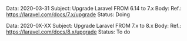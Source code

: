 Data: 2020-03-31
Subject: Upgrade Laravel FROM 6.14 to 7.x
Body: Ref.: https://laravel.com/docs/7.x/upgrade
Status: Doing

Data: 2020-0X-XX
Subject: Upgrade Laravel FROM 7.x to 8.x
Body: Ref.: https://laravel.com/docs/8.x/upgrade
Status: To do
